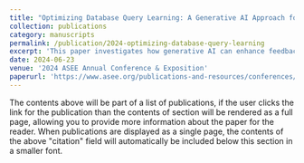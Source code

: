```yaml
---
title: "Optimizing Database Query Learning: A Generative AI Approach for Semantic Error Feedback"
collection: publications
category: manuscripts
permalink: /publication/2024-optimizing-database-query-learning
excerpt: 'This paper investigates how generative AI can enhance feedback mechanisms in database education by addressing semantic SQL errors. We fine-tune GPT models on authentic student submissions to deliver nuanced, context-aware feedback, advancing intelligent tutoring for database learning.'
date: 2024-06-23
venue: '2024 ASEE Annual Conference & Exposition'
paperurl: 'https://www.asee.org/publications-and-resources/conferences/annual-conference/2024'
---
```

The contents above will be part of a list of publications, if the user clicks the link for the publication than the contents of section will be rendered as a full page, allowing you to provide more information about the paper for the reader. When publications are displayed as a single page, the contents of the above "citation" field will automatically be included below this section in a smaller font.
